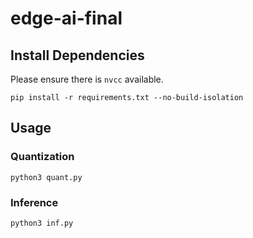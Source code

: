 # edge-ai-final


## Install Dependencies

Please ensure there is `nvcc` available.

``` shell
pip install -r requirements.txt --no-build-isolation
```

## Usage

### Quantization

```shell
python3 quant.py
```
### Inference

```shell
python3 inf.py
```
